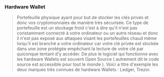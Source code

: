 ### Hardware Wallet 

> Portefeuille physique ayant pour but de stocker les clés privés et donc vos cryptomonnaies de manière très sécurisée. Ce type de portefeuille est un stockage froid c'est à dire qu'il n'est pas constamment connecté à votre ordinateur ou un autre réseau et donc il n'est pas exposé aux attaques visant les portefeuilles chaud même lorqu'il est branché a votre ordinateur car votre clé privée est stockée dans une zone protégée empêchant la lecture de votre clé par quiconque tentant d'y accéder. De plus le logiciel qui fonctionne avec les hardware Wallets est souvent Open Source ( autrement dit le code source est accessible pour tout le monde ). Voici a titre d'exemple les deux marques très connues de hardware Wallets : Ledger, Trezor. 
